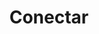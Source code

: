 ---
title: "Conectar"
order: 4
type: "links"
description: ""
links:
  - title: "Contacto"
    url: "/contact"
---